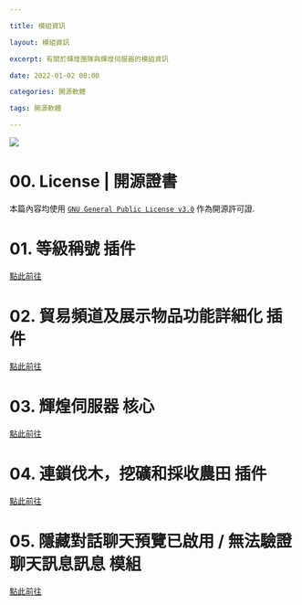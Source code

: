 ```yaml
---

title: 模組資訊

layout: 模組資訊

excerpt: 有關於輝煌團隊與輝煌伺服器的模組資訊

date: 2022-01-02 00:00

categories: 開源軟體

tags: 開源軟體

---
```



![](https://media.discordapp.net/attachments/596718421966716928/971190210928992267/AddText_05-04-06.36.35.png)

# 00. License | 開源證書
本篇內容均使用 [`GNU General Public License v3.0`](https://github.com/BrilliantServer/HideChatPreviewNotifications/blob/fabric/LICENSE) 作為開源許可證.

# 01. 等級稱號 插件

[點此前往](https://github.com/BrilliantServer/RankPlugin)

# 02. 貿易頻道及展示物品功能詳細化 插件

[點此前往](https://github.com/BrilliantServer/TestSender)

# 03. 輝煌伺服器 核心

[點此前往](https://github.com/BrilliantServer/BrilliantCore)

# 04. 連鎖伐木，挖礦和採收農田 插件

[點此前往](https://github.com/BrilliantServer/SuperHarvest)

# 05. 隱藏對話聊天預覽已啟用 / 無法驗證聊天訊息訊息 模組

[點此前往](https://github.com/BrilliantServer/HideChatPreviewNotifications/)
